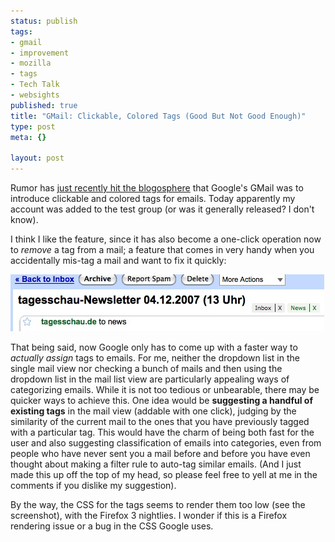 ```yaml
--- 
status: publish
tags: 
- gmail
- improvement
- mozilla
- tags
- Tech Talk
- websights
published: true
title: "GMail: Clickable, Colored Tags (Good But Not Good Enough)"
type: post
meta: {}

layout: post
---
```

Rumor has <a href="http://blogoscoped.com/archive/2007-12-03-n46.html">just recently hit the blogosphere</a> that Google's GMail was to introduce clickable and colored tags for emails. Today apparently my account was added to the test group (or was it generally released? I don't know).

I think I like the feature, since it has also become a one-click operation now to <em>remove</em> a tag from a mail; a feature that comes in very handy when you accidentally mis-tag a mail and want to fix it quickly:

<img src='/media/wp/2007/12/gmail-clickable-tags.jpg' alt='GMail: Clickable Tags' />

That being said, now Google only has to come up with a faster way to <em>actually assign</em> tags to emails. For me, neither the dropdown list in the single mail view nor checking a bunch of mails and then using the dropdown list in the mail list view are particularly appealing ways of categorizing emails. While it is not too tedious or unbearable, there may be quicker ways to achieve this. One idea would be <strong>suggesting a handful of existing tags</strong> in the mail view (addable with one click), judging by the similarity of the current mail to the ones that you have previously tagged with a particular tag. This would have the charm of being both fast for the user and also suggesting classification of emails into categories, even from people who have never sent you a mail before and before you have even thought about making a filter rule to auto-tag similar emails. (And I just made this up off the top of my head, so please feel free to yell at me in the comments if you dislike my suggestion).

By the way, the CSS for the tags seems to render them too low (see the screenshot), with the Firefox 3 nightlies. I wonder if this is a Firefox rendering issue or a bug in the CSS Google uses.
